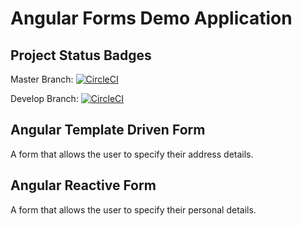# Angular Forms Demo Application

## Project Status Badges

Master Branch: [![CircleCI](https://circleci.com/gh/Keanu-Ellwood-DVT/angular-forms-demo/tree/master.svg?style=svg)](https://circleci.com/gh/Keanu-Ellwood-DVT/angular-forms-demo/tree/master)

Develop Branch: [![CircleCI](https://circleci.com/gh/Keanu-Ellwood-DVT/angular-forms-demo/tree/develop.svg?style=svg)](https://circleci.com/gh/Keanu-Ellwood-DVT/angular-forms-demo/tree/develop)

## Angular Template Driven Form

A form that allows the user to specify their address details.

## Angular Reactive Form

A form that allows the user to specify their personal details.
